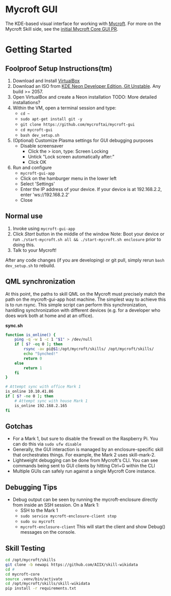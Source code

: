 Mycroft GUI 
===========

The KDE-based visual interface for working with [Mycroft](https://github.com/MycroftAI/mycroft-core).  For more on the Mycroft Skill side, see the [initial Mycroft Core GUI PR](https://github.com/MycroftAI/mycroft-core/pull/1899).

# Getting Started

## Foolproof Setup Instructions(tm)

1) Download and Install [VirtualBox](https://www.virtualbox.org/wiki/Downloads)
2) Download an ISO from [KDE Neon Developer Edition, Git Unstable](https://neon.kde.org/download).  Any build >= 2057.
3) Open VirtualBox and create a Neon installation
   TODO: More detailed installations?
4) Within the VM, open a terminal session and type:
   * ```cd ~```
   * ```sudo apt-get install git -y```
   * ```git clone https://github.com/mycroftai/mycroft-gui```
   * ```cd mycroft-gui```
   * ```bash dev_setup.sh```
5) (Optional) Customize Plasma settings for GUI debugging purposes
   * Disable screensaver
     - Click the > icon, type: Screen Locking
     - Untick "Lock screen automatically after:"
     - Click OK
6) Run and configure
   * ```mycroft-gui-app```
   * Click on the hamburger menu in the lower left
   * Select 'Settings'
   * Enter the IP address of your device.  If your device is at 192.168.2.2, enter 'ws://192.168.2.2'
   * Close

## Normal use

1) Invoke using ```mycroft-gui-app```
2) Click *Start* button in the middle of the window
     Note: Boot your device or run ```./start-mycroft.sh all && ./start-mycroft.sh enclosure``` prior to doing this.
3) Talk to your Mycroft!

After any code changes (if you are developing) or git pull, simply rerun ```bash dev_setup.sh``` to rebuild.


## QML synchronization

At this point, the paths to skill QML on the Mycroft must precisely match the path on the mycroft-gui-app host machine.  The
simplest way to achieve this is to run rsync.  This simple script can perform this synchronization, hanldling synchronization
with different devices (e.g. for a developer who does work both at home and at an office).

**sync.sh**
```bash
function is_online() {
    ping -q -w 1 -c 1 "$1" > /dev/null
    if [ $? -eq 0 ]; then
        rsync -av pi@$1:/opt/mycroft/skills/ /opt/mycroft/skills/
        echo "Synched!"
        return 0
    else
        return 1
    fi
}

# Attempt sync with office Mark 1
is_online 10.10.41.86
if [ $? -ne 0 ]; then
    # Attempt sync with house Mark 1
    is_online 192.168.2.165
fi
```

## Gotchas

* For a Mark 1, but sure to disable the firewall on the Raspberry Pi.  You can do this via ```sudo ufw disable```
* Generally, the GUI interaction is managed by an enclosure-specific skill that orchestrates things.  For example, the Mark 2 uses skill-mark-2.
* Lightweight debugging can be done from Mycroft's CLI.  You can see commands being sent to GUI clients by hitting Ctrl+G within the CLI
* Multiple GUIs can safely run against a single Mycroft Core instance.

## Debugging Tips

* Debug output can be seen by running the mycroft-enclosure directly from inside an SSH session.  On a Mark 1:
  - SSH to the Mark 1
  - ```sudo service mycroft-enclosure-client stop```
  - ```sudo su mycroft```
  - ```mycroft-enclosure-client```
  This will start the client and show Debug() messages on the console.


## Skill Testing

```bash
cd /opt/mycroft/skills
git clone -b newapi https://github.com/AIIX/skill-wikidata
cd #
cd mycroft-core
source .venv/bin/activate
cd /opt/mycroft/skills/skill-wikidata
pip install -r requirements.txt
```
